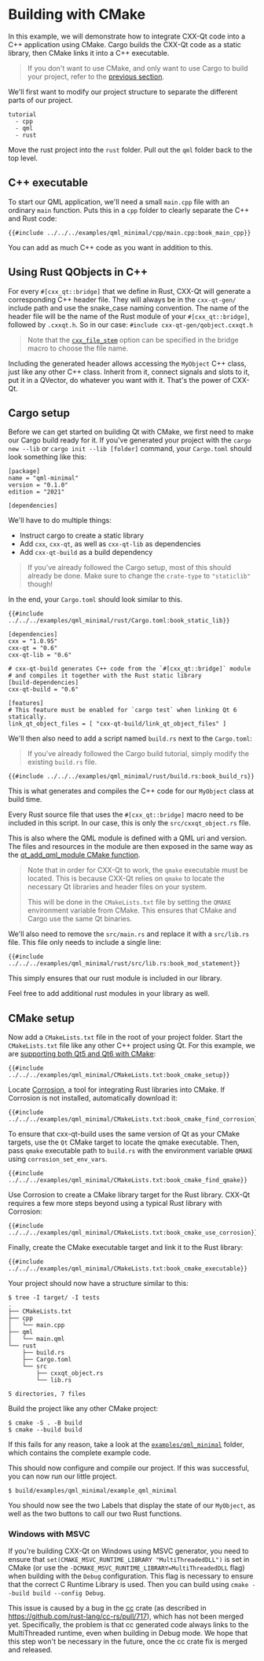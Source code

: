<!--
SPDX-FileCopyrightText: 2022 Klarälvdalens Datakonsult AB, a KDAB Group company <info@kdab.com>
SPDX-FileContributor: Leon Matthes <leon.matthes@kdab.com>

SPDX-License-Identifier: MIT OR Apache-2.0
-->

# Building with CMake

In this example, we will demonstrate how to integrate CXX-Qt code into a C++ application using CMake.
Cargo builds the CXX-Qt code as a static library, then CMake links it into a C++ executable.

> If you don't want to use CMake, and only want to use Cargo to build your project, refer to the  [previous section](./4-cargo-executable.md).

We'll first want to modify our project structure to separate the different parts of our project.

```ignore
tutorial
  - cpp
  - qml
  - rust
```

Move the rust project into the `rust` folder.
Pull out the `qml` folder back to the top level.

## C++ executable

To start our QML application, we'll need a small `main.cpp` file with an ordinary `main` function. Puts this in a `cpp` folder to clearly separate the C++ and Rust code:
```cpp,ignore
{{#include ../../../examples/qml_minimal/cpp/main.cpp:book_main_cpp}}
```

You can add as much C++ code as you want in addition to this.

## Using Rust QObjects in C++

For every `#[cxx_qt::bridge]` that we define in Rust, CXX-Qt will generate a corresponding C++ header file.
They will always be in the `cxx-qt-gen/` include path and use the snake_case naming convention.
The name of the header file will be the name of the Rust module of your `#[cxx_qt::bridge]`, followed by `.cxxqt.h`.
So in our case: `#include cxx-qt-gen/qobject.cxxqt.h`

> Note that the [`cxx_file_stem`](../bridge/index.md#cxx_file_stem) option can be specified in the bridge macro to choose the file name.

Including the generated header allows accessing the `MyObject` C++ class, just like any other C++ class.
Inherit from it, connect signals and slots to it, put it in a QVector, do whatever you want with it.
That's the power of CXX-Qt.

## Cargo setup
Before we can get started on building Qt with CMake, we first need to make our Cargo build ready for it.
If you've generated your project with the `cargo new --lib` or `cargo init --lib [folder]` command, your `Cargo.toml` should look something like this:
```toml,ignore
[package]
name = "qml-minimal"
version = "0.1.0"
edition = "2021"

[dependencies]
```

We'll have to do multiple things:
- Instruct cargo to create a static library
- Add `cxx`, `cxx-qt`, as well as `cxx-qt-lib` as dependencies
- Add `cxx-qt-build` as a build dependency

> If you've already followed the Cargo setup, most of this should already be done.
> Make sure to change the `crate-type` to `"staticlib"` though!

In the end, your `Cargo.toml` should look similar to this.

```toml,ignore
{{#include ../../../examples/qml_minimal/rust/Cargo.toml:book_static_lib}}

[dependencies]
cxx = "1.0.95"
cxx-qt = "0.6"
cxx-qt-lib = "0.6"

# cxx-qt-build generates C++ code from the `#[cxx_qt::bridge]` module
# and compiles it together with the Rust static library
[build-dependencies]
cxx-qt-build = "0.6"

[features]
# This feature must be enabled for `cargo test` when linking Qt 6 statically.
link_qt_object_files = [ "cxx-qt-build/link_qt_object_files" ]
```

We'll then also need to add a script named `build.rs` next to the `Cargo.toml`:
> If you've already followed the Cargo build tutorial, simply modify the existing `build.rs` file.
```rust,ignore
{{#include ../../../examples/qml_minimal/rust/build.rs:book_build_rs}}
```
This is what generates and compiles the C++ code for our `MyObject` class at build time.

Every Rust source file that uses the `#[cxx_qt::bridge]` macro need to be included in this script.
In our case, this is only the `src/cxxqt_object.rs` file.

This is also where the QML module is defined with a QML uri and version.
The files and resources in the module are then exposed in the same way as the [qt_add_qml_module CMake function](https://doc.qt.io/qt-6/qt-add-qml-module.html).

> Note that in order for CXX-Qt to work, the `qmake` executable must be located. This is because CXX-Qt relies on `qmake` to locate the necessary Qt libraries and header files on your system.
>
> This will be done in the `CMakeLists.txt` file by setting the `QMAKE` environment variable from CMake.
> This ensures that CMake and Cargo use the same Qt binaries.

We'll also need to remove the `src/main.rs` and replace it with a `src/lib.rs` file.
This file only needs to include a single line:
```rust,ignore
{{#include ../../../examples/qml_minimal/rust/src/lib.rs:book_mod_statement}}
```

This simply ensures that our rust module is included in our library.

Feel free to add additional rust modules in your library as well.

## CMake setup

Now add a `CMakeLists.txt` file in the root of your project folder.
Start the `CMakeLists.txt` file like any other C++ project using Qt.
For this example, we are [supporting both Qt5 and Qt6 with CMake](https://doc.qt.io/qt-6/cmake-qt5-and-qt6-compatibility.html):

```cmake,ignore
{{#include ../../../examples/qml_minimal/CMakeLists.txt:book_cmake_setup}}
```

Locate [Corrosion](https://github.com/corrosion-rs/corrosion), a tool for integrating Rust libraries into CMake.
If Corrosion is not installed, automatically download it:

```cmake,ignore
{{#include ../../../examples/qml_minimal/CMakeLists.txt:book_cmake_find_corrosion}}
```

To ensure that cxx-qt-build uses the same version of Qt as your CMake targets, use the `Qt` CMake target to locate the qmake executable. Then, pass `qmake` executable path to `build.rs` with the environment variable `QMAKE` using `corrosion_set_env_vars`.

```cmake,ignore
{{#include ../../../examples/qml_minimal/CMakeLists.txt:book_cmake_find_qmake}}
```

Use Corrosion to create a CMake library target for the Rust library. CXX-Qt requires a few more steps beyond using
a typical Rust library with Corrosion:
```cmake,ignore
{{#include ../../../examples/qml_minimal/CMakeLists.txt:book_cmake_use_corrosion}}
```

Finally, create the CMake executable target and link it to the Rust library:

```cmake,ignore
{{#include ../../../examples/qml_minimal/CMakeLists.txt:book_cmake_executable}}
```

Your project should now have a structure similar to this:
```console, ignore
$ tree -I target/ -I tests
.
├── CMakeLists.txt
├── cpp
│   └── main.cpp
├── qml
│   └── main.qml
└── rust
    ├── build.rs
    ├── Cargo.toml
    └── src
        ├── cxxqt_object.rs
        └── lib.rs

5 directories, 7 files
```

Build the project like any other CMake project:

```shell
$ cmake -S . -B build
$ cmake --build build
```
If this fails for any reason, take a look at the [`examples/qml_minimal`](https://github.com/KDAB/cxx-qt/tree/main/examples/qml_minimal) folder, which contains the complete example code.

This should now configure and compile our project.
If this was successful, you can now run our little project.
```shell
$ build/examples/qml_minimal/example_qml_minimal
```

You should now see the two Labels that display the state of our `MyObject`, as well as the two buttons to call our two Rust functions.

### Windows with MSVC

If you're building CXX-Qt on Windows using MSVC generator, you need to ensure that `set(CMAKE_MSVC_RUNTIME_LIBRARY "MultiThreadedDLL")` is set in CMake (or use the `-DCMAKE_MSVC_RUNTIME_LIBRARY=MultiThreadedDLL` flag) when building with the `Debug` configuration. This flag is necessary to ensure that the correct C Runtime Library is used. Then you can build using `cmake --build build --config Debug`.

This issue is caused by a bug in the [cc](https://docs.rs/cc/latest/cc/index.html) crate (as described in https://github.com/rust-lang/cc-rs/pull/717), which has not been merged yet. Specifically, the problem is that cc generated code always links to the MultiThreaded runtime, even when building in Debug mode. We hope that this step won't be necessary in the future, once the cc crate fix is merged and released.
